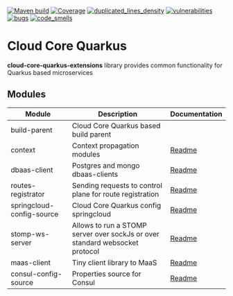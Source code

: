 [![Maven build](https://github.com/Netcracker/qubership-core-quarkus-extensions/actions/workflows/maven-build.yaml/badge.svg)](https://github.com/Netcracker/qubership-core-quarkus-extensions/actions/workflows/maven-build.yaml)
[![Coverage](https://sonarcloud.io/api/project_badges/measure?metric=coverage&project=Netcracker_qubership-core-quarkus-extensions)](https://sonarcloud.io/summary/overall?id=Netcracker_qubership-core-quarkus-extensions)
[![duplicated_lines_density](https://sonarcloud.io/api/project_badges/measure?metric=duplicated_lines_density&project=Netcracker_qubership-core-quarkus-extensions)](https://sonarcloud.io/summary/overall?id=Netcracker_qubership-core-quarkus-extensions)
[![vulnerabilities](https://sonarcloud.io/api/project_badges/measure?metric=vulnerabilities&project=Netcracker_qubership-core-quarkus-extensions)](https://sonarcloud.io/summary/overall?id=Netcracker_qubership-core-quarkus-extensions)
[![bugs](https://sonarcloud.io/api/project_badges/measure?metric=bugs&project=Netcracker_qubership-core-quarkus-extensions)](https://sonarcloud.io/summary/overall?id=Netcracker_qubership-core-quarkus-extensions)
[![code_smells](https://sonarcloud.io/api/project_badges/measure?metric=code_smells&project=Netcracker_qubership-core-quarkus-extensions)](https://sonarcloud.io/summary/overall?id=Netcracker_qubership-core-quarkus-extensions)

# Cloud Core Quarkus

**cloud-core-quarkus-extensions** library provides common functionality for Quarkus based microservices

## Modules

| Module                    | Description                                                                  | Documentation                                 |
| ------------------------- | ---------------------------------------------------------------------------- | --------------------------------------------- |
| build-parent              | Cloud Core Quarkus based build parent                                        |                                               |
| context                   | Context propagation modules                                                  | [Readme](context\/README.md)                  |
| dbaas-client              | Postgres and mongo dbaas-clients                                             | [Readme](dbaas-client/README.md)              |
| routes-registrator        | Sending requests to control plane for route registration                     | [Readme](routes-registrator/README.md)        |
| springcloud-config-source | Cloud Core Quarkus config springcloud                                        | [Readme](springcloud-config-source/README.md) |
| stomp-ws-server           | Allows to run a STOMP server over sockJs or over standard websocket protocol | [Readme](stomp-ws-server/README.md)           |
| maas-client               | Tiny client library to MaaS                                                  | [Readme](maas-client/README.md)               |
| consul-config-source      | Properties source for Consul                                                 | [Readme](consul-config-source/README.md)      |
